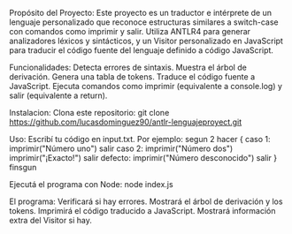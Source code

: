 Propósito del Proyecto:
Este proyecto es un traductor e intérprete de un lenguaje personalizado que reconoce estructuras similares a switch-case con comandos como imprimir y salir. Utiliza ANTLR4 para generar analizadores léxicos y sintácticos, y un Visitor personalizado en JavaScript para traducir el código fuente del lenguaje definido a código JavaScript.


Funcionalidades:
Detecta errores de sintaxis.
Muestra el árbol de derivación.
Genera una tabla de tokens.
Traduce el código fuente a JavaScript.
Ejecuta comandos como imprimir (equivalente a console.log) y salir (equivalente a return).


Instalacion:
Clona este repositorio: git clone https://github.com/lucasdominguez90/antlr-lenguajeproyect.git


Uso:
Escribí tu código en input.txt. Por ejemplo:
segun 2 hacer {
  caso 1:
    imprimir("Número uno")
    salir
  caso 2:
    imprimir("Número dos")
    imprimir("¡Exacto!")
    salir
  defecto:
    imprimir("Número desconocido")
    salir
} finsgun

    
Ejecutá el programa con Node:
node index.js

El programa:
Verificará si hay errores.
Mostrará el árbol de derivación y los tokens.
Imprimirá el código traducido a JavaScript.
Mostrará información extra del Visitor si hay.


